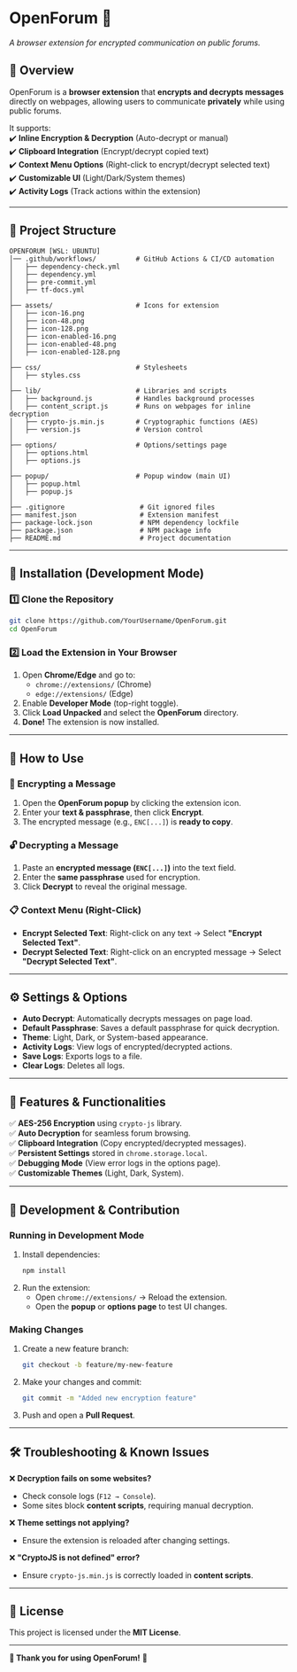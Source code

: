 # **OpenForum** 🔐  
*A browser extension for encrypted communication on public forums.*  

## **📜 Overview**  
OpenForum is a **browser extension** that **encrypts and decrypts messages** directly on webpages, allowing users to communicate **privately** while using public forums.  

It supports:  
✔️ **Inline Encryption & Decryption** (Auto-decrypt or manual)  
✔️ **Clipboard Integration** (Encrypt/decrypt copied text)  
✔️ **Context Menu Options** (Right-click to encrypt/decrypt selected text)  
✔️ **Customizable UI** (Light/Dark/System themes)  
✔️ **Activity Logs** (Track actions within the extension)  

---

## **📁 Project Structure**  

```
OPENFORUM [WSL: UBUNTU]
│── .github/workflows/          # GitHub Actions & CI/CD automation
│   ├── dependency-check.yml
│   ├── dependency.yml
│   ├── pre-commit.yml
│   ├── tf-docs.yml
│
├── assets/                     # Icons for extension
│   ├── icon-16.png
│   ├── icon-48.png
│   ├── icon-128.png
│   ├── icon-enabled-16.png
│   ├── icon-enabled-48.png
│   ├── icon-enabled-128.png
│
├── css/                        # Stylesheets
│   ├── styles.css
│
├── lib/                        # Libraries and scripts
│   ├── background.js           # Handles background processes
│   ├── content_script.js       # Runs on webpages for inline decryption
│   ├── crypto-js.min.js        # Cryptographic functions (AES)
│   ├── version.js              # Version control
│
├── options/                    # Options/settings page
│   ├── options.html
│   ├── options.js
│
├── popup/                      # Popup window (main UI)
│   ├── popup.html
│   ├── popup.js
│
├── .gitignore                   # Git ignored files
├── manifest.json                # Extension manifest
├── package-lock.json            # NPM dependency lockfile
├── package.json                 # NPM package info
├── README.md                    # Project documentation
```

---

## **🚀 Installation (Development Mode)**  

### **1️⃣ Clone the Repository**
```sh
git clone https://github.com/YourUsername/OpenForum.git
cd OpenForum
```

### **2️⃣ Load the Extension in Your Browser**
1. Open **Chrome/Edge** and go to:  
   - `chrome://extensions/` (Chrome)  
   - `edge://extensions/` (Edge)  
2. Enable **Developer Mode** (top-right toggle).  
3. Click **Load Unpacked** and select the **OpenForum** directory.  
4. **Done!** The extension is now installed.

---

## **🔑 How to Use**
### **🔐 Encrypting a Message**
1. Open the **OpenForum popup** by clicking the extension icon.  
2. Enter your **text & passphrase**, then click **Encrypt**.  
3. The encrypted message (e.g., `ENC[...]`) is **ready to copy**.  

### **🔓 Decrypting a Message**
1. Paste an **encrypted message (`ENC[...]`)** into the text field.  
2. Enter the **same passphrase** used for encryption.  
3. Click **Decrypt** to reveal the original message.

### **📋 Context Menu (Right-Click)**
- **Encrypt Selected Text**: Right-click on any text → Select **"Encrypt Selected Text"**.  
- **Decrypt Selected Text**: Right-click on an encrypted message → Select **"Decrypt Selected Text"**.  

---

## **⚙️ Settings & Options**
- **Auto Decrypt**: Automatically decrypts messages on page load.  
- **Default Passphrase**: Saves a default passphrase for quick decryption.  
- **Theme**: Light, Dark, or System-based appearance.  
- **Activity Logs**: View logs of encrypted/decrypted actions.  
- **Save Logs**: Exports logs to a file.  
- **Clear Logs**: Deletes all logs.

---

## **🔄 Features & Functionalities**
✅ **AES-256 Encryption** using `crypto-js` library.  
✅ **Auto Decryption** for seamless forum browsing.  
✅ **Clipboard Integration** (Copy encrypted/decrypted messages).  
✅ **Persistent Settings** stored in `chrome.storage.local`.  
✅ **Debugging Mode** (View error logs in the options page).  
✅ **Customizable Themes** (Light, Dark, System).  

---

## **📌 Development & Contribution**
### **Running in Development Mode**
1. Install dependencies:
   ```sh
   npm install
   ```
2. Run the extension:
   - Open `chrome://extensions/` → Reload the extension.  
   - Open the **popup** or **options page** to test UI changes.  

### **Making Changes**
1. Create a new feature branch:
   ```sh
   git checkout -b feature/my-new-feature
   ```
2. Make your changes and commit:
   ```sh
   git commit -m "Added new encryption feature"
   ```
3. Push and open a **Pull Request**.

---

## **🛠 Troubleshooting & Known Issues**
❌ **Decryption fails on some websites?**  
   - Check console logs (`F12 → Console`).  
   - Some sites block **content scripts**, requiring manual decryption.  

❌ **Theme settings not applying?**  
   - Ensure the extension is reloaded after changing settings.  

❌ **"CryptoJS is not defined" error?**  
   - Ensure `crypto-js.min.js` is correctly loaded in **content scripts**.  

---

## **📜 License**
This project is licensed under the **MIT License**.  

---

**🎉 Thank you for using OpenForum!** 🚀